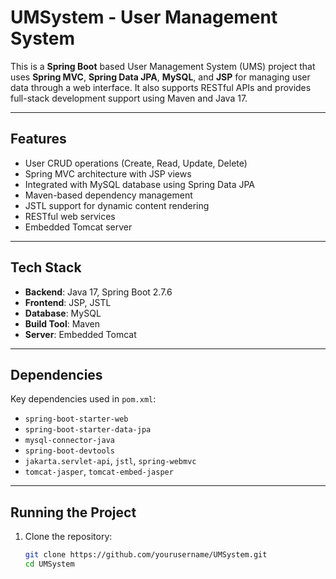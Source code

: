 # UMSystem - User Management System

This is a **Spring Boot** based User Management System (UMS) project that uses **Spring MVC**, **Spring Data JPA**, **MySQL**, and **JSP** for managing user data through a web interface. It also supports RESTful APIs and provides full-stack development support using Maven and Java 17.

---

##  Features

- User CRUD operations (Create, Read, Update, Delete)
- Spring MVC architecture with JSP views
- Integrated with MySQL database using Spring Data JPA
- Maven-based dependency management
- JSTL support for dynamic content rendering
- RESTful web services
- Embedded Tomcat server

---

##  Tech Stack

- **Backend**: Java 17, Spring Boot 2.7.6
- **Frontend**: JSP, JSTL
- **Database**: MySQL
- **Build Tool**: Maven
- **Server**: Embedded Tomcat

---

##  Dependencies

Key dependencies used in `pom.xml`:

- `spring-boot-starter-web`
- `spring-boot-starter-data-jpa`
- `mysql-connector-java`
- `spring-boot-devtools`
- `jakarta.servlet-api`, `jstl`, `spring-webmvc`
- `tomcat-jasper`, `tomcat-embed-jasper`

---

## Running the Project

1. Clone the repository:
   ```bash
   git clone https://github.com/yourusername/UMSystem.git
   cd UMSystem


